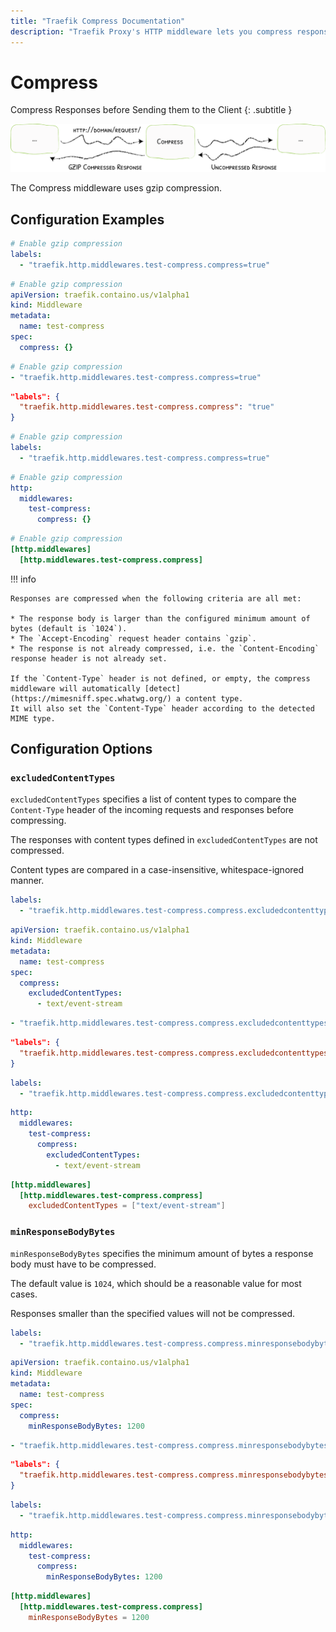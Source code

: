 ```yaml
---
title: "Traefik Compress Documentation"
description: "Traefik Proxy's HTTP middleware lets you compress responses before sending them to the client. Read the technical documentation."
---
```


# Compress

Compress Responses before Sending them to the Client
{: .subtitle }

![Compress](../../assets/img/middleware/compress.png)

The Compress middleware uses gzip compression.

## Configuration Examples

```yaml tab="Docker"
# Enable gzip compression
labels:
  - "traefik.http.middlewares.test-compress.compress=true"
```

```yaml tab="Kubernetes"
# Enable gzip compression
apiVersion: traefik.containo.us/v1alpha1
kind: Middleware
metadata:
  name: test-compress
spec:
  compress: {}
```

```yaml tab="Consul Catalog"
# Enable gzip compression
- "traefik.http.middlewares.test-compress.compress=true"
```

```json tab="Marathon"
"labels": {
  "traefik.http.middlewares.test-compress.compress": "true"
}
```

```yaml tab="Rancher"
# Enable gzip compression
labels:
  - "traefik.http.middlewares.test-compress.compress=true"
```

```yaml tab="File (YAML)"
# Enable gzip compression
http:
  middlewares:
    test-compress:
      compress: {}
```

```toml tab="File (TOML)"
# Enable gzip compression
[http.middlewares]
  [http.middlewares.test-compress.compress]
```

!!! info

    Responses are compressed when the following criteria are all met:

    * The response body is larger than the configured minimum amount of bytes (default is `1024`).
    * The `Accept-Encoding` request header contains `gzip`.
    * The response is not already compressed, i.e. the `Content-Encoding` response header is not already set.

    If the `Content-Type` header is not defined, or empty, the compress middleware will automatically [detect](https://mimesniff.spec.whatwg.org/) a content type.
    It will also set the `Content-Type` header according to the detected MIME type.

## Configuration Options

### `excludedContentTypes`

`excludedContentTypes` specifies a list of content types to compare the `Content-Type` header of the incoming requests and responses before compressing.

The responses with content types defined in `excludedContentTypes` are not compressed.

Content types are compared in a case-insensitive, whitespace-ignored manner.

```yaml tab="Docker"
labels:
  - "traefik.http.middlewares.test-compress.compress.excludedcontenttypes=text/event-stream"
```

```yaml tab="Kubernetes"
apiVersion: traefik.containo.us/v1alpha1
kind: Middleware
metadata:
  name: test-compress
spec:
  compress:
    excludedContentTypes:
      - text/event-stream
```

```yaml tab="Consul Catalog"
- "traefik.http.middlewares.test-compress.compress.excludedcontenttypes=text/event-stream"
```

```json tab="Marathon"
"labels": {
  "traefik.http.middlewares.test-compress.compress.excludedcontenttypes": "text/event-stream"
}
```

```yaml tab="Rancher"
labels:
  - "traefik.http.middlewares.test-compress.compress.excludedcontenttypes=text/event-stream"
```

```yaml tab="File (YAML)"
http:
  middlewares:
    test-compress:
      compress:
        excludedContentTypes:
          - text/event-stream
```

```toml tab="File (TOML)"
[http.middlewares]
  [http.middlewares.test-compress.compress]
    excludedContentTypes = ["text/event-stream"]
```

### `minResponseBodyBytes`

`minResponseBodyBytes` specifies the minimum amount of bytes a response body must have to be compressed.

The default value is `1024`, which should be a reasonable value for most cases.

Responses smaller than the specified values will not be compressed.

```yaml tab="Docker"
labels:
  - "traefik.http.middlewares.test-compress.compress.minresponsebodybytes=1200"
```

```yaml tab="Kubernetes"
apiVersion: traefik.containo.us/v1alpha1
kind: Middleware
metadata:
  name: test-compress
spec:
  compress:
    minResponseBodyBytes: 1200
```

```yaml tab="Consul Catalog"
- "traefik.http.middlewares.test-compress.compress.minresponsebodybytes=1200"
```

```json tab="Marathon"
"labels": {
  "traefik.http.middlewares.test-compress.compress.minresponsebodybytes": 1200
}
```

```yaml tab="Rancher"
labels:
  - "traefik.http.middlewares.test-compress.compress.minresponsebodybytes=1200"
```

```yaml tab="File (YAML)"
http:
  middlewares:
    test-compress:
      compress:
        minResponseBodyBytes: 1200
```

```toml tab="File (TOML)"
[http.middlewares]
  [http.middlewares.test-compress.compress]
    minResponseBodyBytes = 1200
```
